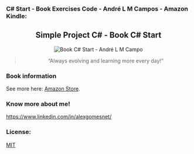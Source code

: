 ### C# Start - Book Exercises Code - André L M Campos - Amazon Kindle:

<h2 align="center"> 
  Simple Project C# - Book C# Start 
</h2>

<p align="center">
  <img src="./images/book_c#_start.png" alt="Book C# Start - André L M Campo">
</p>

<blockquote align="center">“Always evolving and learning more every day!”</blockquote>

### Book information
See more here: [Amazon Store](https://www.amazon.com/Start-Portuguese-Andr%C3%A9-LN-Campos-ebook/dp/B09LVQYHPN).

### Know more about me!

  https://www.linkedin.com/in/alexgomesnet/

### License:

  [MIT](LICENSE)
